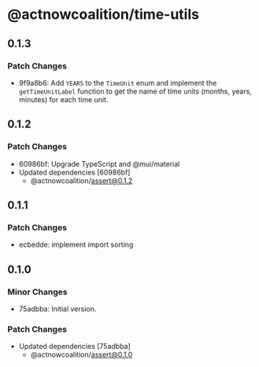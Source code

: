 # @actnowcoalition/time-utils

## 0.1.3

### Patch Changes

- 9f9a8b6: Add `YEARS` to the `TimeUnit` enum and implement the `getTimeUnitLabel` function to get the name of time units (months, years, minutes) for each time unit.

## 0.1.2

### Patch Changes

- 60986bf: Upgrade TypeScript and @mui/material
- Updated dependencies [60986bf]
  - @actnowcoalition/assert@0.1.2

## 0.1.1

### Patch Changes

- ecbedde: implement import sorting

## 0.1.0

### Minor Changes

- 75adbba: Initial version.

### Patch Changes

- Updated dependencies [75adbba]
  - @actnowcoalition/assert@0.1.0
